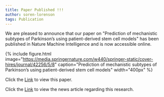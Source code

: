 ```yaml
---
title: Paper Published !!!
author: soren-lorenson
tags: Publication
---
```


We are pleased to announce that our paper on "Prediction of mechanistic subtypes of Parkinson’s using patient-derived stem cell models" has been published in Nature Machine Intelligence and is now accessible online.

{% include figure.html image="https://media.springernature.com/w440/springer-static/cover-hires/journal/42256/5/8" caption="Prediction of mechanistic subtypes of Parkinson’s using patient-derived stem cell models" width="400px" %}

Click the <a href="https://www.nature.com/articles/s42256-023-00702-9#article-info"> Link</a>  to view this paper.

Click the <a href="https://www.ibric.org/s.do?WPIxBNuZZx"> Link</a>  to view the news article regarding this research.
